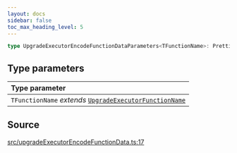 ```yaml
---
layout: docs
sidebar: false
toc_max_heading_level: 5
---
```


```ts
type UpgradeExecutorEncodeFunctionDataParameters<TFunctionName>: Prettify<Omit<EncodeFunctionDataParameters<UpgradeExecutorAbi, TFunctionName>, "abi">>;
```

## Type parameters

| Type parameter |
| :------ |
| `TFunctionName` *extends* [`UpgradeExecutorFunctionName`](UpgradeExecutorFunctionName.md) |

## Source

[src/upgradeExecutorEncodeFunctionData.ts:17](https://github.com/OffchainLabs/arbitrum-orbit-sdk/blob/27c24d61cdc7e62a81af29bd04f39d5a3549ecb3/src/upgradeExecutorEncodeFunctionData.ts#L17)
